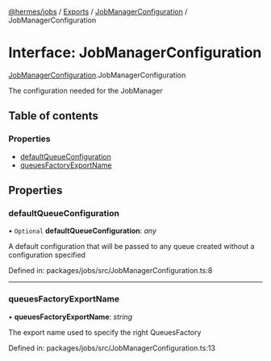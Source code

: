 [@hermes/jobs](../README.md) / [Exports](../modules.md) / [JobManagerConfiguration](../modules/jobmanagerconfiguration.md) / JobManagerConfiguration

# Interface: JobManagerConfiguration

[JobManagerConfiguration](../modules/jobmanagerconfiguration.md).JobManagerConfiguration

The configuration needed for the JobManager

## Table of contents

### Properties

- [defaultQueueConfiguration](jobmanagerconfiguration.jobmanagerconfiguration-1.md#defaultqueueconfiguration)
- [queuesFactoryExportName](jobmanagerconfiguration.jobmanagerconfiguration-1.md#queuesfactoryexportname)

## Properties

### defaultQueueConfiguration

• `Optional` **defaultQueueConfiguration**: *any*

A default configuration that will be passed to any queue created without a configuration specified

Defined in: packages/jobs/src/JobManagerConfiguration.ts:8

___

### queuesFactoryExportName

• **queuesFactoryExportName**: *string*

The export name used to specify the right QueuesFactory

Defined in: packages/jobs/src/JobManagerConfiguration.ts:13
